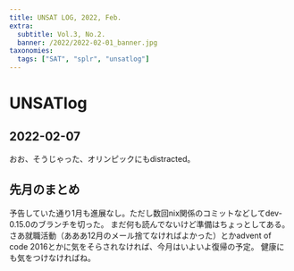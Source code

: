 ```yaml
---
title: UNSAT LOG, 2022, Feb.
extra:
  subtitle: Vol.3, No.2.
  banner: /2022/2022-02-01_banner.jpg
taxonomies:
  tags: ["SAT", "splr", "unsatlog"]
---
```

# UNSATlog

## 2022-02-07

おお、そうじゃった、オリンピックにもdistracted。

## 先月のまとめ

予告していた通り1月も進展なし。ただし数回nix関係のコミットなどしてdev-0.15.0のブランチを切った。
まだ何も読んでないけど準備はちょっとしてある。
さあ就職活動（あああ12月のメール捨てなければよかった）とかadvent of code 2016とかに気をそらされなければ、今月はいよいよ復帰の予定。
健康にも気をつけなければね。

